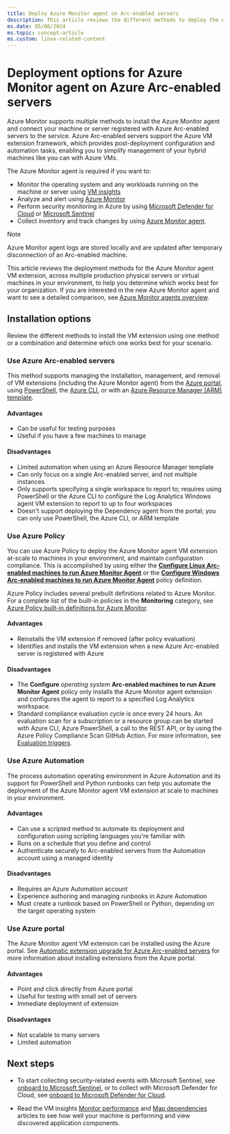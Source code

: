 ```yaml
---
title: Deploy Azure Monitor agent on Arc-enabled servers
description: This article reviews the different methods to deploy the Azure Monitor agent on Windows and Linux-based machines registered with Azure Arc-enabled servers in your local datacenter or other cloud environment.
ms.date: 05/08/2024
ms.topic: concept-article
ms.custom: linux-related-content
---
```


# Deployment options for Azure Monitor agent on Azure Arc-enabled servers

Azure Monitor supports multiple methods to install the Azure Monitor agent and connect your machine or server registered with Azure Arc-enabled servers to the service. Azure Arc-enabled servers support the Azure VM extension framework, which provides post-deployment configuration and automation tasks, enabling you to simplify management of your hybrid machines like you can with Azure VMs.

The Azure Monitor agent is required if you want to:

* Monitor the operating system and any workloads running on the machine or server using [VM insights](/azure/azure-monitor/vm/vminsights-overview)
* Analyze and alert using [Azure Monitor](/azure/azure-monitor/overview)
* Perform security monitoring in Azure by using [Microsoft Defender for Cloud](/azure/defender-for-cloud/defender-for-cloud-introduction) or [Microsoft Sentinel](/azure/sentinel/overview)
* Collect inventory and track changes by using [Azure Monitor agent](/azure/automation/change-tracking/enable-vms-monitoring-agent?tabs=singlevm%2Cmultiplevms%2Carcvm&pivots=single-portal).

> [!NOTE]
> Azure Monitor agent logs are stored locally and are updated after temporary disconnection of an Arc-enabled machine.
> 

This article reviews the deployment methods for the Azure Monitor agent VM extension, across multiple production physical servers or virtual machines in your environment, to help you determine which works best for your organization. If you are interested in the new Azure Monitor agent and want to see a detailed comparison, see [Azure Monitor agents overview](/azure/azure-monitor/agents/agents-overview).  

## Installation options

Review the different methods to install the VM extension using one method or a combination and determine which one works best for your scenario.

### Use Azure Arc-enabled servers

This method supports managing the installation, management, and removal of VM extensions (including the Azure Monitor agent) from the [Azure portal](manage-vm-extensions-portal.md), using [PowerShell](manage-vm-extensions-powershell.md), the [Azure CLI](manage-vm-extensions-cli.md), or with an [Azure Resource Manager (ARM) template](manage-vm-extensions-template.md).

#### Advantages

* Can be useful for testing purposes
* Useful if you have a few machines to manage

#### Disadvantages

* Limited automation when using an Azure Resource Manager template
* Can only focus on a single Arc-enabled server, and not multiple instances
* Only supports specifying a single workspace to report to; requires using PowerShell or the Azure CLI to configure the Log Analytics Windows agent VM extension to report to up to four workspaces
* Doesn't support deploying the Dependency agent from the portal; you can only use PowerShell, the Azure CLI, or ARM template

### Use Azure Policy

You can use Azure Policy to deploy the Azure Monitor agent VM extension at-scale to machines in your environment, and maintain configuration compliance. This is accomplished by using either the [**Configure Linux Arc-enabled machines to run Azure Monitor Agent**](https://portal.azure.com/#view/Microsoft_Azure_Policy/PolicyDetailBlade/definitionId/%2Fproviders%2FMicrosoft.Authorization%2FpolicyDefinitions%2F845857af-0333-4c5d-bbbc-6076697da122) or the [**Configure Windows Arc-enabled machines to run Azure Monitor Agent**](https://portal.azure.com/#view/Microsoft_Azure_Policy/PolicyDetailBlade/definitionId/%2Fproviders%2FMicrosoft.Authorization%2FpolicyDefinitions%2F94f686d6-9a24-4e19-91f1-de937dc171a4) policy definition.

Azure Policy includes several prebuilt definitions related to Azure Monitor. For a complete list of the built-in policies in the  **Monitoring** category, see [Azure Policy built-in definitions for Azure Monitor](/azure/azure-monitor/policy-reference).

#### Advantages

* Reinstalls the VM extension if removed (after policy evaluation)
* Identifies and installs the VM extension when a new Azure Arc-enabled server is registered with Azure

#### Disadvantages

* The **Configure** *operating system* **Arc-enabled machines to run Azure Monitor Agent** policy only installs the Azure Monitor agent extension and configures the agent to report to a specified Log Analytics workspace.
* Standard compliance evaluation cycle is once every 24 hours. An evaluation scan for a subscription or a resource group can be started with Azure CLI, Azure PowerShell, a call to the REST API, or by using the Azure Policy Compliance Scan GitHub Action. For more information, see [Evaluation triggers](/azure/governance/policy/how-to/get-compliance-data#evaluation-triggers).

### Use Azure Automation

The process automation operating environment in Azure Automation and its support for PowerShell and Python runbooks can help you automate the deployment of the Azure Monitor agent VM extension at scale to machines in your environment.

#### Advantages

* Can use a scripted method to automate its deployment and configuration using scripting languages you're familiar with
* Runs on a schedule that you define and control
* Authenticate securely to Arc-enabled servers from the Automation account using a managed identity

#### Disadvantages

* Requires an Azure Automation account
* Experience authoring and managing runbooks in Azure Automation
* Must create a runbook based on PowerShell or Python, depending on the target operating system

### Use Azure portal

The Azure Monitor agent VM extension can be installed using the Azure portal. See [Automatic extension upgrade for Azure Arc-enabled servers](manage-automatic-vm-extension-upgrade.md) for more information about installing extensions from the Azure portal.

#### Advantages

* Point and click directly from Azure portal
* Useful for testing with small set of servers
* Immediate deployment of extension

#### Disadvantages

* Not scalable to many servers
* Limited automation

## Next steps

* To start collecting security-related events with Microsoft Sentinel, see [onboard to Microsoft Sentinel](scenario-onboard-azure-sentinel.md), or to collect with Microsoft Defender for Cloud, see [onboard to Microsoft Defender for Cloud](/azure/security-center/quickstart-onboard-machines).

* Read the VM insights [Monitor performance](/azure/azure-monitor/vm/vminsights-performance) and [Map dependencies](/azure/azure-monitor/vm/vminsights-maps) articles to see how well your machine is performing and view discovered application components.
